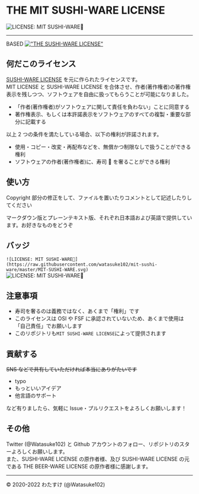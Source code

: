 # THE MIT SUSHI-WARE LICENSE

![LICENSE: MIT SUSHI-WARE🍣](https://raw.githubusercontent.com/watasuke102/mit-sushi-ware/master/MIT-SUSHI-WARE.svg)

---

BASED [!["THE SUSHI-WARE LICENSE"](https://img.shields.io/badge/license-SUSHI--WARE%F0%9F%8D%A3-blue.svg)](https://github.com/MakeNowJust/sushi-ware)

## 何だこのライセンス

[SUSHI-WARE LICENSE](https://github.com/MakeNowJust/sushi-ware) を元に作られたライセンスです。  
MIT LICENSE と SUSHI-WARE LICENSE を合体させ、作者(著作権者)の著作権表示を残しつつ、ソフトウェアを自由に扱ってもらうことが可能になりました。

- 「作者(著作権者)がソフトウェアに関して責任を負わない」ことに同意する
- 著作権表示、もしくは本許諾表示をソフトウェアのすべての複製・重要な部分に記載する

以上 2 つの条件を満たしている場合、以下の権利が許諾されます。

- 使用・コピー・改変・再配布などを、無償かつ制限なしで扱うことができる権利
- ソフトウェアの作者(著作権者)に、寿司 🍣 を奢ることができる権利

## 使い方

Copyright 部分の修正をして、ファイルを置いたりコメントとして記述したりしてください

マークダウン版とプレーンテキスト版、それぞれ日本語および英語で提供しています。お好きなものをどうぞ

## バッジ

`![LICENSE: MIT SUSHI-WARE🍣](https://raw.githubusercontent.com/watasuke102/mit-sushi-ware/master/MIT-SUSHI-WARE.svg)`  
![LICENSE: MIT SUSHI-WARE🍣](https://raw.githubusercontent.com/watasuke102/mit-sushi-ware/master/MIT-SUSHI-WARE.svg)

## 注意事項

- 寿司を奢るのは義務ではなく、あくまで「権利」です
- このライセンスは OSI や FSF に承認されていないため、あくまで使用は「自己責任」でお願いします
- このリポジトリも`MIT SUSHI-WARE LICENSE`によって提供されます

## 貢献する

~~SNS などで共有していただければ本当にありがたいです~~

- typo
- もっといいアイデア
- 他言語のサポート

など有りましたら、気軽に Issue・プルリクエストをよろしくお願いします！

## その他

Twitter (@Watasuke102) と Github アカウントのフォロー、リポジトリのスターよろしくお願いします。  
また、SUSHI-WARE LICENSE の原作者様、及び SUSHI-WARE LICENSE の元である THE BEER-WARE LICENSE の原作者様に感謝します。

---

© 2020-2022 わたすけ (@Watasuke102)
